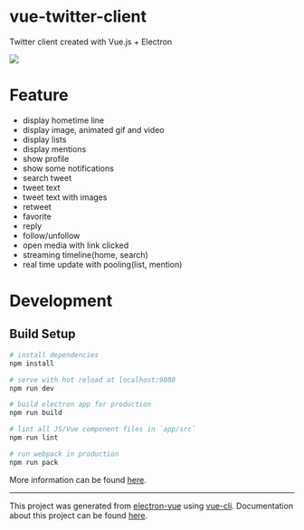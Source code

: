 # vue-twitter-client

Twitter client created with Vue.js + Electron

<img src="https://i.gyazo.com/efa829295518aa44e73e277ce3e7ecf9.png">

# Feature

- display hometime line
- display image, animated gif and video
- display lists
- display mentions
- show profile
- show some notifications
- search tweet
- tweet text
- tweet text with images
- retweet
- favorite
- reply
- follow/unfollow
- open media with link clicked
- streaming timeline(home, search)
- real time update with pooling(list, mention)

# Development

## Build Setup

``` bash
# install dependencies
npm install

# serve with hot reload at localhost:9080
npm run dev

# build electron app for production
npm run build

# lint all JS/Vue component files in `app/src`
npm run lint

# run webpack in production
npm run pack
```
More information can be found [here](https://simulatedgreg.gitbooks.io/electron-vue/content/docs/npm_scripts.html).

---

This project was generated from [electron-vue](https://github.com/SimulatedGREG/electron-vue) using [vue-cli](https://github.com/vuejs/vue-cli). Documentation about this project can be found [here](https://simulatedgreg.gitbooks.io/electron-vue/content/index.html).

